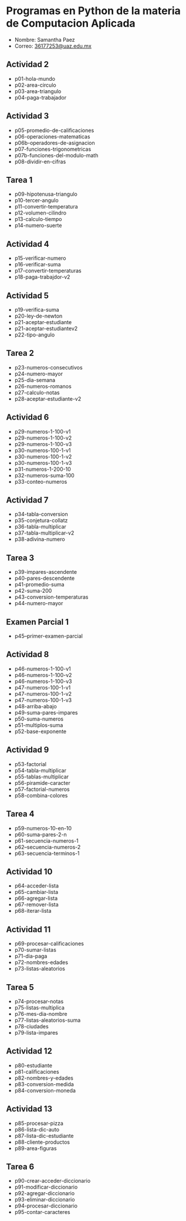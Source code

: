 # Programas en Python de la materia de Computacion Aplicada

- Nombre: Samantha Paez
- Correo: 36177253@uaz.edu.mx

## Actividad 2
- p01-hola-mundo
- p02-area-circulo
- p03-area-triangulo
- p04-paga-trabajador

## Actividad 3
- p05-promedio-de-calificaciones
- p06-operaciones-matematicas
- p06b-operadores-de-asignacion
- p07-funciones-trigonometricas
- p07b-funciones-del-modulo-math
- p08-dividir-en-cifras

## Tarea 1
- p09-hipotenusa-triangulo
- p10-tercer-angulo
- p11-convertir-temperatura
- p12-volumen-cilindro
- p13-calculo-tiempo
- p14-numero-suerte

## Actividad 4
- p15-verificar-numero
- p16-verificar-suma
- p17-convertir-temperaturas
- p18-paga-trabajdor-v2

## Actividad 5
- p19-verifica-suma
- p20-ley-de-newton
- p21-aceptar-estudiante
- p21-aceptar-estudiantev2
- p22-tipo-angulo

## Tarea 2
- p23-numeros-consecutivos
- p24-numero-mayor
- p25-dia-semana
- p26-numeros-romanos
- p27-calculo-notas
- p28-aceptar-estudiante-v2

## Actividad 6
- p29-numeros-1-100-v1
- p29-numeros-1-100-v2
- p29-numeros-1-100-v3
- p30-numeros-100-1-v1
- p30-numeros-100-1-v2
- p30-numeros-100-1-v3
- p31-numeros-1-200-10  
- p32-numeros-suma-100   
- p33-conteo-numeros

## Actividad 7
- p34-tabla-conversion
- p35-conjetura-collatz
- p36-tabla-multiplicar
- p37-tabla-multiplicar-v2
- p38-adivina-numero

## Tarea 3
- p39-impares-ascendente
- p40-pares-descendente
- p41-promedio-suma
- p42-suma-200
- p43-conversion-temperaturas
- p44-numero-mayor

## Examen Parcial 1
- p45–primer-examen-parcial

## Actividad 8
- p46-numeros-1-100-v1
- p46-numeros-1-100-v2
- p46-numeros-1-100-v3
- p47-numeros-100-1-v1
- p47-numeros-100-1-v2
- p47-numeros-100-1-v3
- p48-arriba-abajo
- p49-suma-pares-impares
- p50-suma-numeros
- p51-multiplos-suma
- p52-base-exponente

## Actividad 9
- p53-factorial
- p54-tabla-multiplicar
- p55-tablas-multiplicar
- p56-piramide-caracter
- p57-factorial-numeros
- p58-combina-colores

## Tarea 4
- p59-numeros-10-en-10
- p60-suma-pares-2-n
- p61-secuencia-numeros-1
- p62–secuencia-numeros-2
- p63-secuencia-terminos-1

## Actividad 10
- p64-acceder-lista
- p65-cambiar-lista
- p66-agregar-lista
- p67-remover-lista
- p68-iterar-lista

## Actividad 11
- p69-procesar-calificaciones
- p70-sumar-listas
- p71-dia-paga
- p72-nombres-edades
- p73-listas-aleatorios

## Tarea 5
- p74-procesar-notas
- p75-listas-multiplica
- p76-mes-dia-nombre
- p77-listas-aleatorios-suma
- p78-ciudades
- p79-lista-impares 

## Actividad 12
- p80-estudiante
- p81-calificaciones
- p82-nombres-y-edades
- p83-conversion-medida
- p84-conversion-moneda

## Actividad 13
- p85-procesar-pizza
- p86-lista-dic-auto
- p87-lista-dic-estudiante
- p88-cliente-productos
- p89-area-figuras

## Tarea 6
- p90-crear-acceder-diccionario 
- p91-modificar-diccionario
- p92-agregar-diccionario
- p93-eliminar-diccionario
- p94-procesar-diccionario
- p95-contar-caracteres